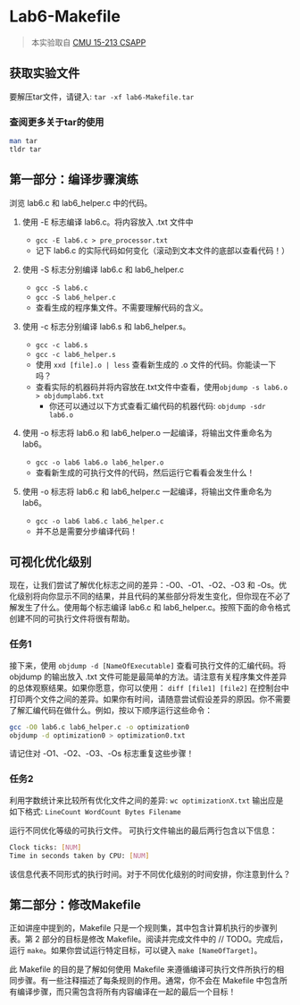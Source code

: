 # Lab6-Makefile

> 本实验取自 [CMU 15-213 CSAPP](https://www.cs.cmu.edu/~213/index.html)

## 获取实验文件

要解压tar文件，请键入: `tar -xf lab6-Makefile.tar`

### 查阅更多关于tar的使用

```bash
man tar
tldr tar
```

## 第一部分：编译步骤演练

浏览 lab6.c 和 lab6_helper.c 中的代码。

1. 使用 -E 标志编译 lab6.c。将内容放入 .txt 文件中
   - `gcc -E lab6.c > pre_processor.txt`
   - 记下 lab6.c 的实际代码如何变化（滚动到文本文件的底部以查看代码！）

2. 使用 -S 标志分别编译 lab6.c 和 lab6_helper.c
   - `gcc -S lab6.c`
   - `gcc -S lab6_helper.c`
   - 查看生成的程序集文件。不需要理解代码的含义。
3. 使用 -c 标志分别编译 lab6.s 和 lab6_helper.s。
   - `gcc -c lab6.s`
   - `gcc -c lab6_helper.s`
   - 使用 `xxd [file].o | less` 查看新生成的 .o 文件的代码。你能读一下吗？
   - 查看实际的机器码并将内容放在.txt文件中查看，使用`objdump -s lab6.o > objdumplab6.txt`
     - 你还可以通过以下方式查看汇编代码的机器代码: `objdump -sdr lab6.o`
4. 使用 -o 标志将 lab6.o 和 lab6_helper.o 一起编译，将输出文件重命名为 lab6。
   - `gcc -o lab6 lab6.o lab6_helper.o`
   - 查看新生成的可执行文件的代码，然后运行它看看会发生什么！
5. 使用 -o 标志将 lab6.c 和 lab6_helper.c 一起编译，将输出文件重命名为 lab6。
   - `gcc -o lab6 lab6.c lab6_helper.c`
   - 并不总是需要分步编译代码！

## 可视化优化级别

现在，让我们尝试了解优化标志之间的差异：-O0、-O1、-O2、-O3 和 -Os。优化级别将向你显示不同的结果，并且代码的某些部分将发生变化，但你现在不必了解发生了什么。使用每个标志编译 lab6.c 和 lab6_helper.c。按照下面的命令格式创建不同的可执行文件将很有帮助。

### 任务1

接下来，使用 `objdump -d [NameOfExecutable]` 查看可执行文件的汇编代码。将 objdump 的输出放入 .txt 文件可能是最简单的方法。请注意有关程序集文件差异的总体观察结果。如果你愿意，你可以使用： `diff [file1] [file2]` 在控制台中打印两个文件之间的差异。如果你有时间，请随意尝试假设差异的原因。你不需要了解汇编代码在做什么。例如，按以下顺序运行这些命令：

```bash
gcc -O0 lab6.c lab6_helper.c -o optimization0
objdump -d optimization0 > optimization0.txt
```

请记住对 -O1、-O2、-O3、-Os 标志重复这些步骤！

### 任务2

利用字数统计来比较所有优化文件之间的差异: `wc optimizationX.txt`
输出应是如下格式: `LineCount WordCount Bytes Filename`

运行不同优化等级的可执行文件。
可执行文件输出的最后两行包含以下信息：

```bash
Clock ticks: [NUM]
Time in seconds taken by CPU: [NUM]
```

该信息代表不同形式的执行时间。对于不同优化级别的时间安排，你注意到什么？

## 第二部分：修改Makefile

正如讲座中提到的，Makefile 只是一个规则集，其中包含计算机执行的步骤列表。第 2 部分的目标是修改 Makefile。阅读并完成文件中的 // TODO。完成后，运行 `make`。如果你尝试运行特定目标，可以键入 `make [NameOfTarget]`。

此 Makefile 的目的是了解如何使用 Makefile 来遵循编译可执行文件所执行的相同步骤。有一些注释描述了每条规则的作用。通常，你不会在 Makefile 中包含所有编译步骤，而只需包含将所有内容编译在一起的最后一个目标！
